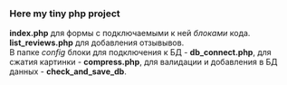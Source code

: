 ### Here my tiny php project
**index.php** для формы с подключаемыми к ней *блоками* кода.\
**list_reviews.php** для добавления отзывывов.\
В папке *config* блоки для подключения к БД - **db_connect.php**,
                       для сжатия картинки - **compress.php**,
                       для валидации и добавления в БД данных - **check_and_save_db**.
